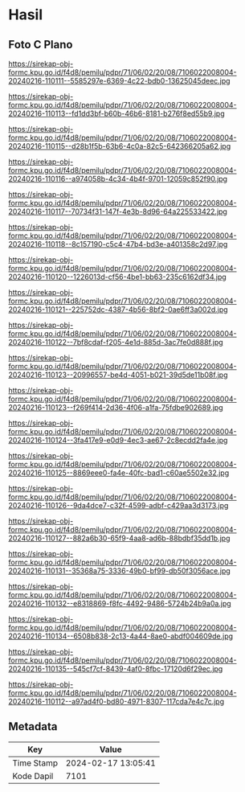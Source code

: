 # Hasil

## Foto C Plano

https://sirekap-obj-formc.kpu.go.id/f4d8/pemilu/pdpr/71/06/02/20/08/7106022008004-20240216-110111--5585297e-6369-4c22-bdb0-13625045deec.jpg

https://sirekap-obj-formc.kpu.go.id/f4d8/pemilu/pdpr/71/06/02/20/08/7106022008004-20240216-110113--fd1dd3bf-b60b-46b6-8181-b276f8ed55b9.jpg

https://sirekap-obj-formc.kpu.go.id/f4d8/pemilu/pdpr/71/06/02/20/08/7106022008004-20240216-110115--d28b1f5b-63b6-4c0a-82c5-642366205a62.jpg

https://sirekap-obj-formc.kpu.go.id/f4d8/pemilu/pdpr/71/06/02/20/08/7106022008004-20240216-110116--a974058b-4c34-4b4f-9701-12059c852f90.jpg

https://sirekap-obj-formc.kpu.go.id/f4d8/pemilu/pdpr/71/06/02/20/08/7106022008004-20240216-110117--70734f31-147f-4e3b-8d96-64a225533422.jpg

https://sirekap-obj-formc.kpu.go.id/f4d8/pemilu/pdpr/71/06/02/20/08/7106022008004-20240216-110118--8c157190-c5c4-47b4-bd3e-a401358c2d97.jpg

https://sirekap-obj-formc.kpu.go.id/f4d8/pemilu/pdpr/71/06/02/20/08/7106022008004-20240216-110120--1226013d-cf56-4be1-bb63-235c6162df34.jpg

https://sirekap-obj-formc.kpu.go.id/f4d8/pemilu/pdpr/71/06/02/20/08/7106022008004-20240216-110121--225752dc-4387-4b56-8bf2-0ae6ff3a002d.jpg

https://sirekap-obj-formc.kpu.go.id/f4d8/pemilu/pdpr/71/06/02/20/08/7106022008004-20240216-110122--7bf8cdaf-f205-4e1d-885d-3ac7fe0d888f.jpg

https://sirekap-obj-formc.kpu.go.id/f4d8/pemilu/pdpr/71/06/02/20/08/7106022008004-20240216-110123--20996557-be4d-4051-b021-39d5de11b08f.jpg

https://sirekap-obj-formc.kpu.go.id/f4d8/pemilu/pdpr/71/06/02/20/08/7106022008004-20240216-110123--f269f414-2d36-4f06-a1fa-75fdbe902689.jpg

https://sirekap-obj-formc.kpu.go.id/f4d8/pemilu/pdpr/71/06/02/20/08/7106022008004-20240216-110124--3fa417e9-e0d9-4ec3-ae67-2c8ecdd2fa4e.jpg

https://sirekap-obj-formc.kpu.go.id/f4d8/pemilu/pdpr/71/06/02/20/08/7106022008004-20240216-110125--8869eee0-fa4e-40fc-bad1-c60ae5502e32.jpg

https://sirekap-obj-formc.kpu.go.id/f4d8/pemilu/pdpr/71/06/02/20/08/7106022008004-20240216-110126--9da4dce7-c32f-4599-adbf-c429aa3d3173.jpg

https://sirekap-obj-formc.kpu.go.id/f4d8/pemilu/pdpr/71/06/02/20/08/7106022008004-20240216-110127--882a6b30-65f9-4aa8-ad6b-88bdbf35dd1b.jpg

https://sirekap-obj-formc.kpu.go.id/f4d8/pemilu/pdpr/71/06/02/20/08/7106022008004-20240216-110131--35368a75-3336-49b0-bf99-db50f3056ace.jpg

https://sirekap-obj-formc.kpu.go.id/f4d8/pemilu/pdpr/71/06/02/20/08/7106022008004-20240216-110132--e8318869-f8fc-4492-9486-5724b24b9a0a.jpg

https://sirekap-obj-formc.kpu.go.id/f4d8/pemilu/pdpr/71/06/02/20/08/7106022008004-20240216-110134--6508b838-2c13-4a44-8ae0-abdf004609de.jpg

https://sirekap-obj-formc.kpu.go.id/f4d8/pemilu/pdpr/71/06/02/20/08/7106022008004-20240216-110135--545cf7cf-8439-4af0-8fbc-17120d6f29ec.jpg

https://sirekap-obj-formc.kpu.go.id/f4d8/pemilu/pdpr/71/06/02/20/08/7106022008004-20240216-110112--a97ad4f0-bd80-4971-8307-117cda7e4c7c.jpg


## Metadata

| Key        | Value               |
| ---------- | ------------------- |
| Time Stamp | 2024-02-17 13:05:41 |
| Kode Dapil | 7101                |



